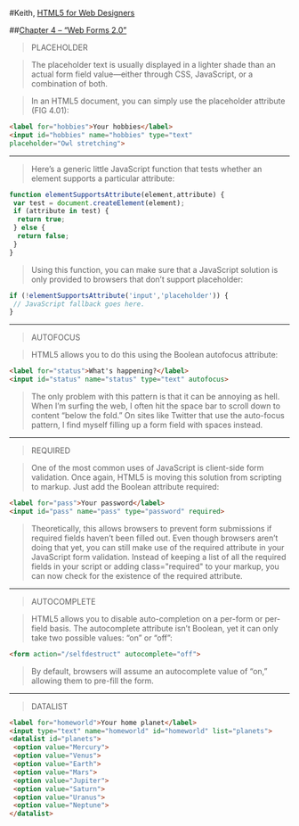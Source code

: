 #Keith, [HTML5 for Web Designers](http://html5forwebdesigners.com/)

##[Chapter 4 – &ldquo;Web Forms 2.0&rdquo;](http://html5forwebdesigners.com/forms/index.html)

>PLACEHOLDER

>The placeholder text is usually displayed in a lighter shade than an actual form field value—either through CSS, JavaScript, or a combination of both.

>In an HTML5 document, you can simply use the placeholder attribute (FIG 4.01):

```HTML
<label for="hobbies">Your hobbies</label>
<input id="hobbies" name="hobbies" type="text"
placeholder="Owl stretching">
```

----

>Here’s a generic little JavaScript function that tests whether an element supports a particular attribute:

```JavaScript
function elementSupportsAttribute(element,attribute) {
 var test = document.createElement(element);
 if (attribute in test) {
  return true;
 } else {
  return false;
 }
}
```

>Using this function, you can make sure that a JavaScript solution is only provided to browsers that don’t support placeholder:

```JavaScript
if (!elementSupportsAttribute('input','placeholder')) {
 // JavaScript fallback goes here.
}
```

----

>AUTOFOCUS

>HTML5 allows you to do this using the Boolean autofocus attribute:

```HTML
<label for="status">What's happening?</label>
<input id="status" name="status" type="text" autofocus>
```

>The only problem with this pattern is that it can be annoying as hell. When I’m surfing the web, I often hit the space bar to scroll down to content “below the fold.” On sites like Twitter that use the auto-focus pattern, I find myself filling up a form field with spaces instead.

----

>REQUIRED

>One of the most common uses of JavaScript is client-side form validation. Once again, HTML5 is moving this solution from scripting to markup. Just add the Boolean attribute required:

```HTML
<label for="pass">Your password</label>
<input id="pass" name="pass" type="password" required>
```

>Theoretically, this allows browsers to prevent form submissions if required fields haven’t been filled out. Even though browsers aren’t doing that yet, you can still make use of the required attribute in your JavaScript form validation. Instead of keeping a list of all the required fields in your script or adding class="required" to your markup, you can now check for the existence of the required attribute.


----

>AUTOCOMPLETE

>HTML5 allows you to disable auto-completion on a per-form or per-field basis. The autocomplete attribute isn’t Boolean, yet it can only take two possible values: “on” or “off”:

```HTML
<form action="/selfdestruct" autocomplete="off">
```

>By default, browsers will assume an autocomplete value of “on,” allowing them to pre-fill the form.

----

>DATALIST

```HTML
<label for="homeworld">Your home planet</label>
<input type="text" name="homeworld" id="homeworld" list="planets">
<datalist id="planets">
 <option value="Mercury">
 <option value="Venus">
 <option value="Earth">
 <option value="Mars">
 <option value="Jupiter">
 <option value="Saturn">
 <option value="Uranus">
 <option value="Neptune">
</datalist>
```






